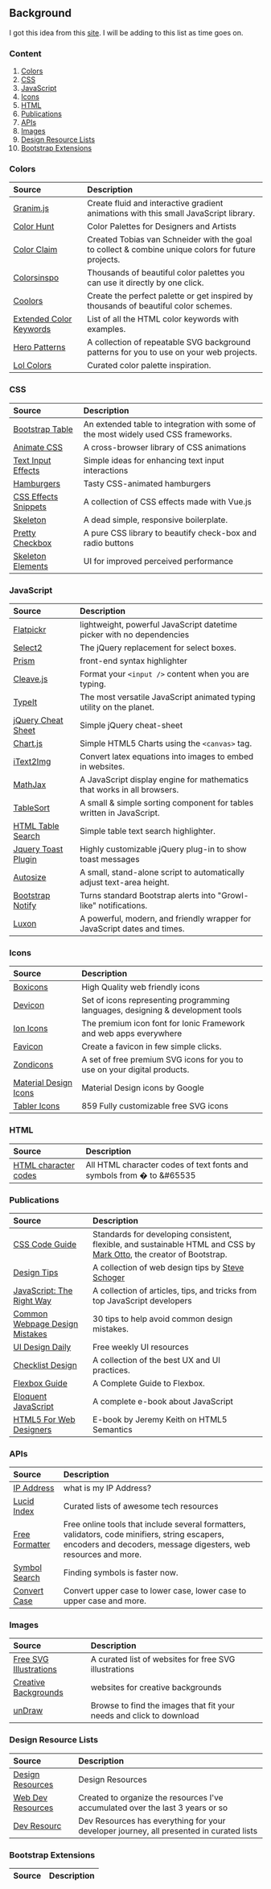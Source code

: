 ## Background

I got this idea from this [site](https://webdevresources.info/colors). I will be adding to this list as time goes on.

### Content
1. [Colors](#colors)
1. [CSS](#css)
1. [JavaScript](#javascript)
1. [Icons](#icons)
1. [HTML](#html)
1. [Publications](#publications)
1. [APIs](#apis)
1. [Images](#images)
1. [Design Resource Lists](#design-resource-lists)
1. [Bootstrap Extensions](#bootstrap-extensions)


### Colors

Source | Description
:--- | :---
[Granim.js](https://github.com/sarcadass/granim.js) | Create fluid and interactive gradient animations with this small JavaScript library.
[Color Hunt](https://colorhunt.co/) | Color Palettes for Designers and Artists
[Color Claim](https://www.vanschneider.com/colors) | Created Tobias van Schneider with the goal to collect & combine unique colors for future projects.
[Colorsinspo](https://colorsinspo.com/) | Thousands of beautiful color palettes you can use it directly by one click.
[Coolors](https://coolors.co/) | Create the perfect palette or get inspired by thousands of beautiful color schemes.
[Extended Color Keywords](https://drafts.csswg.org/css-color-3/#svg-color) | List of all the HTML color keywords with examples.
[Hero Patterns](http://www.heropatterns.com/) | A collection of repeatable SVG background patterns for you to use on your web projects.
[Lol Colors](https://www.webdesignrankings.com/resources/lolcolors/) | Curated color palette inspiration.


### CSS

Source | Description
:--- | :---
[Bootstrap Table](https://bootstrap-table.com/docs/getting-started/introduction/) | An extended table to integration with some of the most widely used CSS frameworks.
[Animate CSS](https://daneden.github.io/animate.css/) | A cross-browser library of CSS animations
[Text Input Effects](https://tympanus.net/Development/TextInputEffects/index.html) | Simple ideas for enhancing text input interactions
[Hamburgers](https://jonsuh.com/hamburgers/) | Tasty CSS-animated hamburgers
[CSS Effects Snippets](https://emilkowalski.github.io/css-effects-snippets/) | A collection of CSS effects made with Vue.js
[Skeleton](http://getskeleton.com/) | A dead simple, responsive boilerplate.
[Pretty Checkbox](https://lokesh-coder.github.io/pretty-checkbox/) | A pure CSS library to beautify check-box and radio buttons
[Skeleton Elements](https://skeleton-elements.dev/) | UI for improved perceived performance

### JavaScript

Source | Description
:--- | :---
[Flatpickr](https://flatpickr.js.org/) | lightweight, powerful JavaScript datetime picker with no dependencies
[Select2](https://select2.org/) | The jQuery replacement for select boxes.
[Prism](https://prismjs.com/) | front-end syntax highlighter
[Cleave.js](https://nosir.github.io/cleave.js/) | Format your ```<input />``` content when you are typing.
[TypeIt](https://typeitjs.com/) | The most versatile JavaScript animated typing utility on the planet.
[jQuery Cheat Sheet](https://websitesetup.org/wp-content/uploads/2017/01/wsu-jquery-cheat-sheet.pdf) | Simple jQuery cheat-sheet
[Chart.js](https://www.chartjs.org/docs/latest/) | Simple HTML5 Charts using the ```<canvas>``` tag.
[iText2Img](http://www.sciweavers.org/free-online-latex-equation-editor) | Convert latex equations into images to embed in websites.
[MathJax](https://www.mathjax.org/) | A JavaScript display engine for mathematics that works in all browsers.
[TableSort](https://github.com/tristen/tablesort) | A small & simple sorting component for tables written in JavaScript.
[HTML Table Search](https://github.com/niksofteng/html-table-search-js) | Simple table text search highlighter.
[Jquery Toast Plugin](https://kamranahmed.info/toast) | Highly customizable jQuery plug-in to show toast messages
[Autosize](http://www.jacklmoore.com/autosize/) | A small, stand-alone script to automatically adjust text-area height.
[Bootstrap Notify](https://github.com/mouse0270/bootstrap-notify) | Turns standard Bootstrap alerts into "Growl-like" notifications.
[Luxon](https://moment.github.io/luxon/) | A powerful, modern, and friendly wrapper for JavaScript dates and times.



### Icons

Source | Description
:--- | :---
[Boxicons](https://boxicons.com/) | High Quality web friendly icons
[Devicon](https://konpa.github.io/devicon/) | Set of icons representing programming languages, designing & development tools
[Ion Icons](https://ionicons.com/) | The premium icon font for Ionic Framework and web apps everywhere
[Favicon](https://favicon.io/favicon-generator/) | Create a favicon in few simple clicks.
[Zondicons](http://www.zondicons.com/icons.html) | A set of free premium SVG icons for you to use on your digital products.
[Material Design Icons](https://github.com/google/material-design-icons) | Material Design icons by Google
[Tabler Icons](https://tablericons.com/) | 859 Fully customizable free SVG icons


### HTML

Source | Description
:--- | :---
[HTML character codes](https://www.rapidtables.com/web/html/html-codes.html) | All HTML character codes of text fonts and symbols from &#0; to &#65535


### Publications

Source | Description
:--- | :---
[CSS Code Guide](https://codeguide.co/) | Standards for developing consistent, flexible, and sustainable HTML and CSS by [Mark Otto](https://mdo.fm/), the creator of Bootstrap.
[Design Tips](https://twitter.com/i/events/994601867987619840) | A collection of web design tips by [Steve Schoger](https://twitter.com/steveschoger)
[JavaScript: The Right Way](https://jstherightway.org/) | A collection of articles, tips, and tricks from top JavaScript developers
[Common Webpage Design Mistakes](http://blog-en.tilda.cc/articles-website-design-mistakes) | 30 tips to help avoid common design mistakes.
[UI Design Daily](https://uidesigndaily.com/) | Free weekly UI resources
[Checklist Design](https://www.checklist.design/) | A collection of the best UX and UI practices.
[Flexbox Guide](https://css-tricks.com/snippets/css/a-guide-to-flexbox/) | A Complete Guide to Flexbox.
[Eloquent JavaScript](https://eloquentjavascript.net/index.html) | A complete e-book about JavaScript
[HTML5 For Web Designers](https://www.dmassociates.com/images/general/HTML5_for_Web_Designers.pdf) | E-book by Jeremy Keith on HTML5 Semantics

### APIs

Source | Description
:--- | :---
[IP Address](http://ip4.me/) | what is my IP Address?
[Lucid Index](https://lucidindex.com/) | Curated lists of awesome tech resources
[Free Formatter](https://www.freeformatter.com/) | Free online tools that include several formatters, validators, code minifiers, string escapers, encoders and decoders, message digesters, web resources and more.
[Symbol Search](https://symbol-search.netlify.app/) | Finding symbols is faster now.
[Convert Case](https://convertcase.net/) | Convert upper case to lower case, lower case to upper case and more.

### Images

Source | Description
:--- | :---
[Free SVG Illustrations](https://wweb.dev/resources/free-svg-illustrations) | A curated list of websites for free SVG illustrations
[Creative Backgrounds](https://wweb.dev/resources/creative-backgrounds) | websites for creative backgrounds
[unDraw](https://undraw.co/illustrations) | Browse to find the images that fit your needs and click to download



### Design Resource Lists

Source | Description
:--- | :---
[Design Resources](https://www.designresourc.es/) | Design Resources
[Web Dev Resources](https://webdevresources.info/colors) | Created to organize the resources I've accumulated over the last 3 years or so
[Dev Resourc](https://devresourc.es/) | Dev Resources has everything for your developer journey, all presented in curated lists


### Bootstrap Extensions

Source | Description
:--- | :---





<script>
  $(document).ready(function() {
    sortTables();
    setLinks();
  });

  function sortTables() {
    var tables = $('table');
    var size = tables.length;

    for (var count = 0; count < size; count++) {
      var table = tables[count];              // next table
      var rows = $(table).find('tbody tr');   // get the tbody rows in the table
      rows = sortRows(rows);                  // sort the rows
      $(table).find('tbody').html(rows);      // replace the rows with the sorted rows
    }
  }

  function sortRows(rows) {
    rows.sort(function (a, b) {
      var nameA = $(a).find('td a').first().text().toUpperCase();
      var nameB = $(b).find('td a').first().text().toUpperCase();
      return (nameA < nameB) ? -1 : 1;
    });

    return rows;
  }

  // make all links in the table open in a new tab
  function setLinks() {
    $('table tbody tr a').attr("target", "_blank");
  }



</script>
